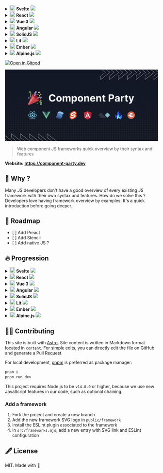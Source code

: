 <details>
        <summary>
            <img width="18" height="18" src="public/framework/svelte.svg" />
            <b>Svelte</b>
            <img src="https://us-central1-progress-markdown.cloudfunctions.net/progress/100" /></summary>

* [x] Reactivity
   * [x] Declare state
   * [x] Update state
   * [x] Computed state
* [x] Templating
   * [x] Minimal template
   * [x] Styling
   * [x] Loop
   * [x] Event click
   * [x] Dom ref
   * [x] Conditional
* [x] Lifecycle
   * [x] On mount
   * [x] On unmount
* [x] Component composition
   * [x] Props
   * [x] Emit to parent
   * [x] Slot
   * [x] Slot fallback
* [x] Form input
   * [x] Input text
   * [x] Checkbox
   * [x] Radio
   * [x] Select
* [x] Webapp features
   * [x] Routing
   * [x] Router link
   * [x] Fetch data

</details><details>
        <summary>
            <img width="18" height="18" src="public/framework/react.svg" />
            <b>React</b>
            <img src="https://us-central1-progress-markdown.cloudfunctions.net/progress/100" /></summary>

* [x] Reactivity
   * [x] Declare state
   * [x] Update state
   * [x] Computed state
* [x] Templating
   * [x] Minimal template
   * [x] Styling
   * [x] Loop
   * [x] Event click
   * [x] Dom ref
   * [x] Conditional
* [x] Lifecycle
   * [x] On mount
   * [x] On unmount
* [x] Component composition
   * [x] Props
   * [x] Emit to parent
   * [x] Slot
   * [x] Slot fallback
* [x] Form input
   * [x] Input text
   * [x] Checkbox
   * [x] Radio
   * [x] Select
* [x] Webapp features
   * [x] Routing
   * [x] Router link
   * [x] Fetch data

</details><details>
        <summary>
            <img width="18" height="18" src="public/framework/vue.svg" />
            <b>Vue 3</b>
            <img src="https://us-central1-progress-markdown.cloudfunctions.net/progress/96" /></summary>

* [x] Reactivity
   * [x] Declare state
   * [x] Update state
   * [x] Computed state
* [x] Templating
   * [x] Minimal template
   * [x] Styling
   * [x] Loop
   * [x] Event click
   * [x] Dom ref
   * [x] Conditional
* [x] Lifecycle
   * [x] On mount
   * [x] On unmount
* [x] Component composition
   * [x] Props
   * [x] Emit to parent
   * [x] Slot
   * [x] Slot fallback
* [x] Form input
   * [x] Input text
   * [x] Checkbox
   * [x] Radio
   * [x] Select
* [ ] Webapp features
   * [x] Routing
   * [x] Router link
   * [ ] Fetch data

</details><details>
        <summary>
            <img width="18" height="18" src="public/framework/angular.svg" />
            <b>Angular</b>
            <img src="https://us-central1-progress-markdown.cloudfunctions.net/progress/96" /></summary>

* [x] Reactivity
   * [x] Declare state
   * [x] Update state
   * [x] Computed state
* [x] Templating
   * [x] Minimal template
   * [x] Styling
   * [x] Loop
   * [x] Event click
   * [x] Dom ref
   * [x] Conditional
* [x] Lifecycle
   * [x] On mount
   * [x] On unmount
* [x] Component composition
   * [x] Props
   * [x] Emit to parent
   * [x] Slot
   * [x] Slot fallback
* [x] Form input
   * [x] Input text
   * [x] Checkbox
   * [x] Radio
   * [x] Select
* [ ] Webapp features
   * [x] Routing
   * [x] Router link
   * [ ] Fetch data

</details><details>
        <summary>
            <img width="18" height="18" src="public/framework/solid.svg" />
            <b>SolidJS</b>
            <img src="https://us-central1-progress-markdown.cloudfunctions.net/progress/96" /></summary>

* [x] Reactivity
   * [x] Declare state
   * [x] Update state
   * [x] Computed state
* [x] Templating
   * [x] Minimal template
   * [x] Styling
   * [x] Loop
   * [x] Event click
   * [x] Dom ref
   * [x] Conditional
* [x] Lifecycle
   * [x] On mount
   * [x] On unmount
* [x] Component composition
   * [x] Props
   * [x] Emit to parent
   * [x] Slot
   * [x] Slot fallback
* [x] Form input
   * [x] Input text
   * [x] Checkbox
   * [x] Radio
   * [x] Select
* [ ] Webapp features
   * [x] Routing
   * [x] Router link
   * [ ] Fetch data

</details><details>
        <summary>
            <img width="18" height="18" src="public/framework/lit.svg" />
            <b>Lit</b>
            <img src="https://us-central1-progress-markdown.cloudfunctions.net/progress/96" /></summary>

* [x] Reactivity
   * [x] Declare state
   * [x] Update state
   * [x] Computed state
* [x] Templating
   * [x] Minimal template
   * [x] Styling
   * [x] Loop
   * [x] Event click
   * [x] Dom ref
   * [x] Conditional
* [x] Lifecycle
   * [x] On mount
   * [x] On unmount
* [x] Component composition
   * [x] Props
   * [x] Emit to parent
   * [x] Slot
   * [x] Slot fallback
* [x] Form input
   * [x] Input text
   * [x] Checkbox
   * [x] Radio
   * [x] Select
* [ ] Webapp features
   * [x] Routing
   * [x] Router link
   * [ ] Fetch data

</details><details>
        <summary>
            <img width="18" height="18" src="public/framework/ember.svg" />
            <b>Ember</b>
            <img src="https://us-central1-progress-markdown.cloudfunctions.net/progress/96" /></summary>

* [x] Reactivity
   * [x] Declare state
   * [x] Update state
   * [x] Computed state
* [x] Templating
   * [x] Minimal template
   * [x] Styling
   * [x] Loop
   * [x] Event click
   * [x] Dom ref
   * [x] Conditional
* [x] Lifecycle
   * [x] On mount
   * [x] On unmount
* [x] Component composition
   * [x] Props
   * [x] Emit to parent
   * [x] Slot
   * [x] Slot fallback
* [x] Form input
   * [x] Input text
   * [x] Checkbox
   * [x] Radio
   * [x] Select
* [ ] Webapp features
   * [x] Routing
   * [x] Router link
   * [ ] Fetch data

</details><details>
        <summary>
            <img width="18" height="18" src="public/framework/alpine.svg" />
            <b>Alpine.js</b>
            <img src="https://us-central1-progress-markdown.cloudfunctions.net/progress/87" /></summary>

* [x] Reactivity
   * [x] Declare state
   * [x] Update state
   * [x] Computed state
* [x] Templating
   * [x] Minimal template
   * [x] Styling
   * [x] Loop
   * [x] Event click
   * [x] Dom ref
   * [x] Conditional
* [x] Lifecycle
   * [x] On mount
   * [x] On unmount
* [x] Component composition
   * [x] Props
   * [x] Emit to parent
   * [x] Slot
   * [x] Slot fallback
* [x] Form input
   * [x] Input text
   * [x] Checkbox
   * [x] Radio
   * [x] Select
* [ ] Webapp features
   * [ ] Routing
   * [ ] Router link
   * [ ] Fetch data

</details>

[![Open in Gitpod][gitpod-src]][gitpod-href]

![Component Party 🎉](.github/banner.png)

> Web component JS frameworks quick overview by their syntax and features

**Website: https://component-party.dev**

## 🤔 Why ?

Many JS developers don't have a good overview of every existing JS framework with their own syntax and features.
How do we solve this ? Developers love having framework overview by examples. It's a quick introduction before going deeper.

## 🚀 Roadmap

*   \[ ] Add Preact
*   \[ ] Add Stencil
*   \[ ] Add native JS ?

## 🔥 Progression

<details>
        <summary>
            <img width="18" height="18" src="public/framework/svelte.svg" />
            <b>Svelte</b>
            <img src="https://us-central1-progress-markdown.cloudfunctions.net/progress/100" /></summary>

*   \[x] Reactivity
    *   \[x] Declare state
    *   \[x] Update state
    *   \[x] Computed state
*   \[x] Templating
    *   \[x] Minimal template
    *   \[x] Styling
    *   \[x] Loop
    *   \[x] Event click
    *   \[x] Dom ref
    *   \[x] Conditional
*   \[x] Lifecycle
    *   \[x] On mount
    *   \[x] On unmount
*   \[x] Component composition
    *   \[x] Props
    *   \[x] Emit to parent
    *   \[x] Slot
    *   \[x] Slot fallback
*   \[x] Form input
    *   \[x] Input text
    *   \[x] Checkbox
    *   \[x] Radio
    *   \[x] Select
*   \[x] Webapp features
    *   \[x] Routing
    *   \[x] Router link

</details><details>
        <summary>
            <img width="18" height="18" src="public/framework/react.svg" />
            <b>React</b>
            <img src="https://us-central1-progress-markdown.cloudfunctions.net/progress/100" /></summary>

*   \[x] Reactivity
    *   \[x] Declare state
    *   \[x] Update state
    *   \[x] Computed state
*   \[x] Templating
    *   \[x] Minimal template
    *   \[x] Styling
    *   \[x] Loop
    *   \[x] Event click
    *   \[x] Dom ref
    *   \[x] Conditional
*   \[x] Lifecycle
    *   \[x] On mount
    *   \[x] On unmount
*   \[x] Component composition
    *   \[x] Props
    *   \[x] Emit to parent
    *   \[x] Slot
    *   \[x] Slot fallback
*   \[x] Form input
    *   \[x] Input text
    *   \[x] Checkbox
    *   \[x] Radio
    *   \[x] Select
*   \[x] Webapp features
    *   \[x] Routing
    *   \[x] Router link

</details><details>
        <summary>
            <img width="18" height="18" src="public/framework/vue.svg" />
            <b>Vue 3</b>
            <img src="https://us-central1-progress-markdown.cloudfunctions.net/progress/100" /></summary>

*   \[x] Reactivity
    *   \[x] Declare state
    *   \[x] Update state
    *   \[x] Computed state
*   \[x] Templating
    *   \[x] Minimal template
    *   \[x] Styling
    *   \[x] Loop
    *   \[x] Event click
    *   \[x] Dom ref
    *   \[x] Conditional
*   \[x] Lifecycle
    *   \[x] On mount
    *   \[x] On unmount
*   \[x] Component composition
    *   \[x] Props
    *   \[x] Emit to parent
    *   \[x] Slot
    *   \[x] Slot fallback
*   \[x] Form input
    *   \[x] Input text
    *   \[x] Checkbox
    *   \[x] Radio
    *   \[x] Select
*   \[x] Webapp features
    *   \[x] Routing
    *   \[x] Router link

</details><details>
        <summary>
            <img width="18" height="18" src="public/framework/angular.svg" />
            <b>Angular</b>
            <img src="https://us-central1-progress-markdown.cloudfunctions.net/progress/100" /></summary>

*   \[x] Reactivity
    *   \[x] Declare state
    *   \[x] Update state
    *   \[x] Computed state
*   \[x] Templating
    *   \[x] Minimal template
    *   \[x] Styling
    *   \[x] Loop
    *   \[x] Event click
    *   \[x] Dom ref
    *   \[x] Conditional
*   \[x] Lifecycle
    *   \[x] On mount
    *   \[x] On unmount
*   \[x] Component composition
    *   \[x] Props
    *   \[x] Emit to parent
    *   \[x] Slot
    *   \[x] Slot fallback
*   \[x] Form input
    *   \[x] Input text
    *   \[x] Checkbox
    *   \[x] Radio
    *   \[x] Select
*   \[x] Webapp features
    *   \[x] Routing
    *   \[x] Router link

</details><details>
        <summary>
            <img width="18" height="18" src="public/framework/solid.svg" />
            <b>SolidJS</b>
            <img src="https://us-central1-progress-markdown.cloudfunctions.net/progress/100" /></summary>

*   \[x] Reactivity
    *   \[x] Declare state
    *   \[x] Update state
    *   \[x] Computed state
*   \[x] Templating
    *   \[x] Minimal template
    *   \[x] Styling
    *   \[x] Loop
    *   \[x] Event click
    *   \[x] Dom ref
    *   \[x] Conditional
*   \[x] Lifecycle
    *   \[x] On mount
    *   \[x] On unmount
*   \[x] Component composition
    *   \[x] Props
    *   \[x] Emit to parent
    *   \[x] Slot
    *   \[x] Slot fallback
*   \[x] Form input
    *   \[x] Input text
    *   \[x] Checkbox
    *   \[x] Radio
    *   \[x] Select
*   \[x] Webapp features
    *   \[x] Routing
    *   \[x] Router link

</details><details>
        <summary>
            <img width="18" height="18" src="public/framework/lit.svg" />
            <b>Lit</b>
            <img src="https://us-central1-progress-markdown.cloudfunctions.net/progress/100" /></summary>

*   \[x] Reactivity
    *   \[x] Declare state
    *   \[x] Update state
    *   \[x] Computed state
*   \[x] Templating
    *   \[x] Minimal template
    *   \[x] Styling
    *   \[x] Loop
    *   \[x] Event click
    *   \[x] Dom ref
    *   \[x] Conditional
*   \[x] Lifecycle
    *   \[x] On mount
    *   \[x] On unmount
*   \[x] Component composition
    *   \[x] Props
    *   \[x] Emit to parent
    *   \[x] Slot
    *   \[x] Slot fallback
*   \[x] Form input
    *   \[x] Input text
    *   \[x] Checkbox
    *   \[x] Radio
    *   \[x] Select
*   \[x] Webapp features
    *   \[x] Routing
    *   \[x] Router link

</details><details>
        <summary>
            <img width="18" height="18" src="public/framework/ember.svg" />
            <b>Ember</b>
            <img src="https://us-central1-progress-markdown.cloudfunctions.net/progress/100" /></summary>

*   \[x] Reactivity
    *   \[x] Declare state
    *   \[x] Update state
    *   \[x] Computed state
*   \[x] Templating
    *   \[x] Minimal template
    *   \[x] Styling
    *   \[x] Loop
    *   \[x] Event click
    *   \[x] Dom ref
    *   \[x] Conditional
*   \[x] Lifecycle
    *   \[x] On mount
    *   \[x] On unmount
*   \[x] Component composition
    *   \[x] Props
    *   \[x] Emit to parent
    *   \[x] Slot
    *   \[x] Slot fallback
*   \[x] Form input
    *   \[x] Input text
    *   \[x] Checkbox
    *   \[x] Radio
    *   \[x] Select
*   \[x] Webapp features
    *   \[x] Routing
    *   \[x] Router link

</details><details>
        <summary>
            <img width="18" height="18" src="public/framework/alpine.svg" />
            <b>Alpine.js</b>
            <img src="https://us-central1-progress-markdown.cloudfunctions.net/progress/91" /></summary>

*   \[x] Reactivity
    *   \[x] Declare state
    *   \[x] Update state
    *   \[x] Computed state
*   \[x] Templating
    *   \[x] Minimal template
    *   \[x] Styling
    *   \[x] Loop
    *   \[x] Event click
    *   \[x] Dom ref
    *   \[x] Conditional
*   \[x] Lifecycle
    *   \[x] On mount
    *   \[x] On unmount
*   \[x] Component composition
    *   \[x] Props
    *   \[x] Emit to parent
    *   \[x] Slot
    *   \[x] Slot fallback
*   \[x] Form input
    *   \[x] Input text
    *   \[x] Checkbox
    *   \[x] Radio
    *   \[x] Select
*   \[ ] Webapp features
    *   \[ ] Routing
    *   \[ ] Router link

</details>

## 🧑‍💻 Contributing

This site is built with [Astro](https://docs.astro.build). Site content is written in Markdown format located in `content`. For simple edits, you can directly edit the file on GitHub and generate a Pull Request.

For local development, [pnpm](https://pnpm.io/) is preferred as package manager:

```bash
pnpm i
pnpm run dev
```

This project requires Node.js to be `v14.0.0` or higher, because we use new JavaScript features in our code, such as optional chaining.

### Add a framework

1.  Fork the project and create a new branch
2.  Add the new framework SVG logo in `public/framework`
3.  Install the ESLint plugin associated to the framework
4.  In `src/frameworks.mjs`, add a new entry with SVG link and ESLint configuration

## 🖋️ License

MIT. Made with 💖

<!-- variables -->

[gitpod-src]: https://shields.io/badge/Open%20in-Gitpod-green?logo=Gitpod

[gitpod-href]: https://gitpod.io/#https://github.com/matschik/component-party
